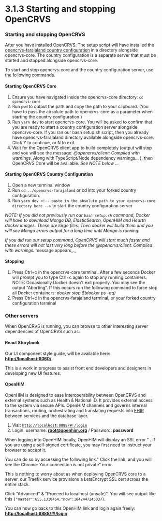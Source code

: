 # 3.1.3 Starting and stopping OpenCRVS

### Starting and stopping OpenCRVS

After you have installed OpenCRVS. The setup script will have installed the [opencrvs-farajaland country configuration](https://github.com/opencrvs/opencrvs-farajaland) in a directory alongside opencrvs-core. The country configuration is a separate server that must be started and stopped alongside opencrvs-core.

To start and stop opencrvs-core and the country configuration server, use the following commands.

#### Starting OpenCRVS Core

1. Ensure you have navigated inside the opencrvs-core directory: `cd opencrvs-core`
2. Run `pwd` to output the path and copy the path to your clipboard. (You have to pass the absolute path to opencrvs-core as a parameter when starting the country configuration )
3. Run `yarn dev` to start opencrvs-core.  You will be asked to confirm that you are ready to start a country configuration server alongside opencrvs-core.   If you ran our bash setup.sh script, then you already have opencrvs-farajaland directory available alongside opencrvs-core.  Click Y to continue, or N to exit.
4. Wait for the OpenCRVS client app to build completely (output will stop and you will see the message: _@opencrvs/client: Compiled with warnings._ Along with TypeScript/Node dependency warnings... ), then OpenCRVS Core will be available.  _See NOTE below ..._

#### Starting OpenCRVS Country Configuration

1. Open a new terminal window
2. Run `cd ../opencrvs-farajaland` or cd into your forked country configuration.
3. Run `yarn dev <!-- paste in the absolute path to your opencrvs-core directory here -->` to start the country configuration server

_NOTE: If you did not previously run our `bash setup.sh` command, Docker will have to download Mongo DB, ElasticSearch, OpenHIM and Hearth docker images. These are large files. Then docker will build them and you will see Mongo errors output for a long time until Mongo is running._

_If you did run our setup command, OpenCRVS will start much faster and these errors will not last very long before the @opencrvs/client: Compiled with warnings._ message appears_._

#### Stopping

1. Press Ctrl+c in the opencrvs-core terminal.  After a few seconds Docker will prompt you to type Ctrl+c again to stop any running containers.  NOTE: Occasionally Docker doesn't exit properly. You may see the output "Aborting".  If this occurs run the following command to force stop all Docker containers: _docker stop $(docker ps -aq)_
2. Press Ctrl+c in the opencrvs-farajaland terminal, or your forked country configuration terminal

### Other servers

When OpenCRVS is running, you can browse to other interesting server dependencies of OpenCRVS such as:

#### React Storybook

Our UI component style guide, will be available here: [**http://localhost:6060/**](http://localhost:6060/)

This is a work in progress to assist front end developers and designers in developing new UI features.

#### OpenHIM

OpenHIM is designed to ease interoperability between OpenCRVS and external systems such as Health & National ID. It provides external access to the system via secure APIs. OpenHIM channels and governs internal transactions, routing, orchestrating and translating requests into [FHIR](https://www.hl7.org/fhir/) between services and the database layer.

1. Visit [`http://localhost:8888/#!/login`](http://localhost:8888/#!/login)
2. Login. username: **root@openhim.org** / Password: **password**

When logging into OpenHIM locally, OpenHIM will display an SSL error " ..if you are using a self-signed certificate, you may first need to instruct your browser to accept it.

You can do so by accessing the following link." Click the link, and you will see the Chrome: Your connection is not private" error. &#x20;

This is nothing to worry about as when deploying OpenCRVS core to a server, our Traefik service provisions a LetsEncrypt SSL cert across the entire stack.&#x20;

Click "Advanced" & "Proceed to localhost (unsafe)". You will see output like this `{"master":655.1310464,"now":1642447245037}`.

You can now go back to this OpenHIM link and login again freely: [**http://localhost:8888/#!/login**](http://localhost:8888/#!/login)
